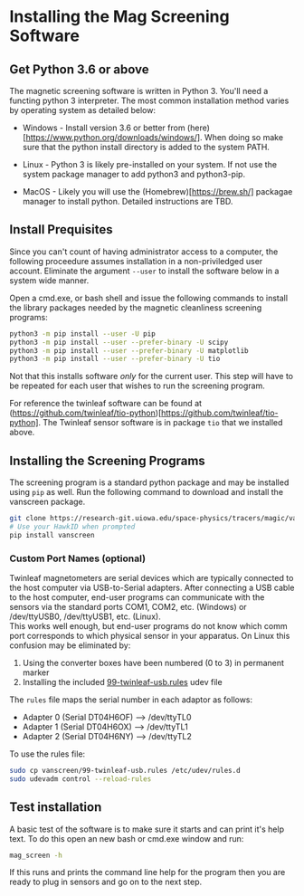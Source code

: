 # Installing the Mag Screening Software

## Get Python 3.6 or above

The magnetic screening software is written in Python 3.  You'll need a functing python 3 interpreter.  The most common installation method varies by operating system as detailed below:

* Windows - Install version 3.6 or better from (here)[https://www.python.org/downloads/windows/].
  When doing so make sure that the python install directory is added to the system PATH.

* Linux - Python 3 is likely pre-installed on your system.  If not use the system package
  manager to add python3 and python3-pip.

* MacOS - Likely you will use the (Homebrew)[https://brew.sh/] packagae manager to
  install python.  Detailed instructions are TBD.

## Install Prequisites

Since you can't count of having administrator access to a computer, the following
proceedure assumes installation in a non-priviledged user account.  Eliminate the
argument `--user` to install the software below in a system wide manner.

Open a cmd.exe, or bash shell and issue the following commands to install the
library  packages needed by the magnetic cleanliness screening programs:
```bash
python3 -m pip install --user -U pip 
python3 -m pip install --user --prefer-binary -U scipy
python3 -m pip install --user --prefer-binary -U matplotlib
python3 -m pip install --user --prefer-binary -U tio
```
Not that this installs software *only* for the current user.  This step will have
to be repeated for each user that wishes to run the screening program.  

For reference the twinleaf software can be found at (https://github.com/twinleaf/tio-python)[https://github.com/twinleaf/tio-python].  The Twinleaf sensor software is in package `tio` 
that we installed above.

## Installing the Screening Programs

The screening program is a standard python package and may be installed using
`pip` as well.  Run the following command to download and install the vanscreen
package.
```bash
git clone https://research-git.uiowa.edu/space-physics/tracers/magic/vanscreen
# Use your HawkID when prompted
pip install vanscreen
```

### Custom Port Names (optional)

Twinleaf magnetometers are serial devices which are typically connected to the 
host computer via USB-to-Serial adapters.  After connecting a USB cable to the
host computer, end-user programs can communicate with the sensors via the standard
ports COM1, COM2, etc. (Windows) or /dev/ttyUSB0, /dev/ttyUSB1, etc. (Linux).  
This works well enough, but end-user programs do not know which comm port 
corresponds to which physical sensor in your apparatus.  On Linux this confusion
may be eliminated by:

1. Using the converter boxes have been numbered (0 to 3) in permanent marker
2. Installing the included [99-twinleaf-usb.rules](etc/99-twinleaf-usb.rules) udev file

The `rules` file maps the serial number in each adaptor as follows:

   * Adapter 0 (Serial DT04H6OF) --> /dev/ttyTL0
   * Adapter 1 (Serial DT04H6OX) --> /dev/ttyTL1
   * Adapter 2 (Serial DT04H6NY) --> /dev/ttyTL2

To use the rules file:

```bash
sudo cp vanscreen/99-twinleaf-usb.rules /etc/udev/rules.d
sudo udevadm control --reload-rules
```

## Test installation

A basic test of the software is to make sure it starts and can print it's help text.  To do this open an new bash or cmd.exe window and run:
```bash
mag_screen -h
```
If this runs and prints the command line help for the program then you are ready to plug in sensors and go on to the next step.
